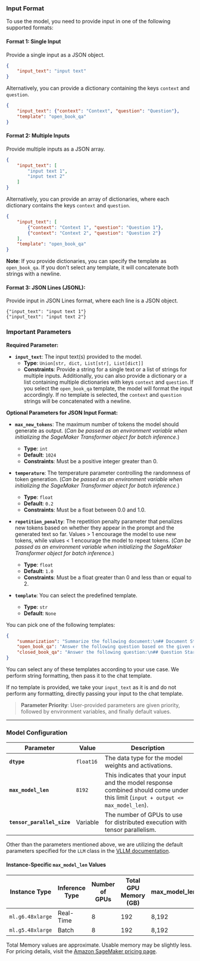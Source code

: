 ### Input Format

To use the model, you need to provide input in one of the following supported formats:

#### Format 1: Single Input

Provide a single input as a JSON object.

```json
{
    "input_text": "input text"
}
```

Alternatively, you can provide a dictionary containing the keys `context` and `question`.

```json
{
    "input_text": {"context": "Context", "question": "Question"},
    "template": "open_book_qa"
}
```

#### Format 2: Multiple Inputs

Provide multiple inputs as a JSON array.

```json
{
    "input_text": [
        "input text 1",
        "input text 2"
    ]
}
```

Alternatively, you can provide an array of dictionaries, where each dictionary contains the keys `context` and `question`.

```json
{
    "input_text": [
        {"context": "Context 1", "question": "Question 1"},
        {"context": "Context 2", "question": "Question 2"}
    ],
    "template": "open_book_qa"
}
```

**Note**: If you provide dictionaries, you can specify the template as `open_book_qa`. If you don't select any template, it will concatenate both strings with a newline.


#### Format 3: JSON Lines (JSONL):

Provide input in JSON Lines format, where each line is a JSON object.
```
{"input_text": "input text 1"}
{"input_text": "input text 2"}
```

### Important Parameters

**Required Parameter:**
- **`input_text`**: The input text(s) provided to the model.
  - **Type**: `Union[str, dict, List[str], List[dict]]`
  - **Constraints**: Provide a string for a single text or a list of strings for multiple inputs. Additionally, you can also provide a dictionary or a list containing multiple dictionaries with keys `context` and `question`. If you select the `open_book_qa` template, the model will format the input accordingly. If no template is selected, the `context` and `question` strings will be concatenated with a newline.

**Optional Parameters for JSON Input Format:**
- **`max_new_tokens`**: The maximum number of tokens the model should generate as output. (*Can be passed as an environment variable when initializing the SageMaker Transformer object for batch inference.*)
  - **Type**: `int`
  - **Default**: `1024`
  - **Constraints**: Must be a positive integer greater than 0.

- **`temperature`**: The temperature parameter controlling the randomness of token generation. (*Can be passed as an environment variable when initializing the SageMaker Transformer object for batch inference.*)
  - **Type**: `float`
  - **Default**: `0.2`
  - **Constraints**: Must be a float between 0.0 and 1.0.

- **`repetition_penalty`**: The repetition penalty parameter that penalizes new tokens based on whether they appear in the prompt and the generated text so far. Values > 1 encourage the model to use new tokens, while values < 1 encourage the model to repeat tokens. (*Can be passed as an environment variable when initializing the SageMaker Transformer object for batch inference.*)
  - **Type**: `float`
  - **Default**: `1.0`
  - **Constraints**: Must be a float greater than 0 and less than or equal to 2.
  
- **`template`**: You can select the predefined template.
  - **Type**: `str`
  - **Default**: `None`
  

You can pick one of the following templates:
```json
{
    "summarization": "Summarize the following document:\n## Document Start ##\n{context}\n## Document End ##",
    "open_book_qa": "Answer the following question based on the given context:\n## Context Start ##\n{context}\n## Context End ##\n## Question Start ##\n{question}\n## Question End ##",
    "closed_book_qa": "Answer the following question:\n## Question Start ##\n{question}\n## Question End ##",
}
```
You can select any of these templates according to your use case. We perform string formatting, then pass it to the chat template.

If no template is provided, we take your `input_text` as it is and do not perform any formatting, directly passing your input to the chat template.

> **Parameter Priority**: User-provided parameters are given priority, followed by environment variables, and finally default values.

---

### Model Configuration

| Parameter                  | Value     | Description                                                                                                                                                                                                                                                                                                                               |
|----------------------------|-----------|-------------------------------------------------------------------------------------------------------------------------------------------------------------------------------------------------------------------------------------------------------------------------------------------------------------------------------------------|
| **`dtype`**                | `float16` | The data type for the model weights and activations.                                                                                                                                                                                                                                                                                      |
| **`max_model_len`**        | `8192`  | This indicates that your input and the model response combined should come under this limit (`input + output <= max_model_len`). |
| **`tensor_parallel_size`** | Variable  | The number of GPUs to use for distributed execution with tensor parallelism.                                                                                                                                                                                                                                                              |

Other than the parameters mentioned above, we are utilizing the default parameters specified for the `LLM` class in the [VLLM documentation](https://docs.vllm.ai/en/latest/dev/offline_inference/llm.html).

#### Instance-Specific `max_model_len` Values

| Instance Type       | Inference Type |Number of GPUs | Total GPU Memory (GB) | max_model_len   |
|---------------------|----------------|---------------|-----------------------|-----------------| 
| `ml.g6.48xlarge`    |     Real-Time  |8              | 192                   | 8,192           |
| `ml.g5.48xlarge`    |     Batch      |8              | 192                   | 8,192           |


Total Memory values are approximate. Usable memory may be slightly less. For pricing details, visit the [Amazon SageMaker pricing page](https://aws.amazon.com/sagemaker/pricing/).
